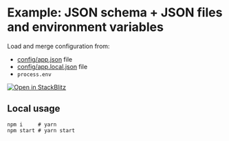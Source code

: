 # Example: JSON schema + JSON files and environment variables

Load and merge configuration from:
 
* [config/app.json](config/app.json) file
* [config/app.local.json](config/app.local.json) file
* `process.env`

[![Open in StackBlitz](https://developer.stackblitz.com/img/open_in_stackblitz.svg)](https://stackblitz.com/github/mckacz/omniconfig/tree/main/examples/json-schema-json-files-process-env)

## Local usage

```shell
npm i     # yarn
npm start # yarn start
```
